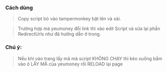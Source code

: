 ### Cách dùng
> Copy script bỏ vào tampermonkey bật lên và xài.

> Trường hợp mà yeumoney đổi link thì vào edit Script và sửa lại phần RedirectUrls như đã hướng dẫn ở trong.
### Chú ý:
> Nếu khi vào trang lấy mã mà script KHÔNG CHẠY thì kéo xuống bấm vào ô LẤY MÃ của yeumoney rồi RELOAD lại page
